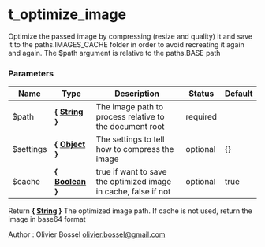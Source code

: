 # t_optimize_image

Optimize the passed image by compressing (resize and quality) it and save it to the paths.IMAGES_CACHE folder
in order to avoid recreating it again and again.
The $path argument is relative to the paths.BASE path


### Parameters
Name  |  Type  |  Description  |  Status  |  Default
------------  |  ------------  |  ------------  |  ------------  |  ------------
$path  |  **{ [String](http://php.net/manual/en/language.types.string.php) }**  |  The image path to process relative to the document root  |  required  |
$settings  |  **{ [Object](http://php.net/manual/en/language.types.object.php) }**  |  The settings to tell how to compress the image  |  optional  |  {}
$cache  |  **{ [Boolean](http://php.net/manual/en/language.types.boolean.php) }**  |  true if want to save the optimized image in cache, false if not  |  optional  |  true

Return **{ [String](http://php.net/manual/en/language.types.string.php) }** The optimized image path. If cache is not used, return the image in base64 format

Author : Olivier Bossel [olivier.bossel@gmail.com](mailto:olivier.bossel@gmail.com)